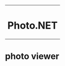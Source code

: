 <table align='center', width='100%'>
  <tr>
<!--     <td align='left'>
      <img src='photo viewer/images/placeover.png' ,width='20%'>
    </td> -->
    <td align='center'>
      <h1>Photo.NET</h1>
    </td>
  </tr>
</table>

# photo viewer
